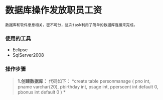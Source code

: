    数据库操作发放职员工资
 ========================
    数据库和软件息息相关，密不可分，这次task利用了简单的数据库连接来完成。
### 使用的工具
* Eclipse
* SqlServer2008
### 操作步骤
> **1.创建数据库：**
      代码如下：
*create table personmanage
(
	pno			int,
	pname		varchar(20),
	pbirthday	int,
	psage		int,
	pperscent	int default 0,
	pbonus		int default 0
) *

